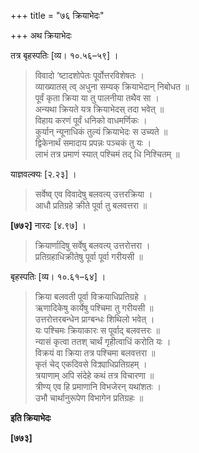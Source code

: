 +++
title = "७६ क्रियाभेदः"

+++
अथ क्रियाभेदः

तत्र बृहस्पतिः [व्य। १०.५६–५९] ।

> विवादो ‘ष्टादशोपेतः पूर्वोत्तरविशेषतः ।  
> व्याख्यातस् त्व् अधुना सम्यक् क्रियाभेदान् निबोधत ॥  
> पूर्वं कृता क्रिया या तु पालनीया तथैव सा ।  
> अन्यथा क्रियते यत्र क्रियाभेदस् तदा भवेत् ॥  
> विहाय करणं पूर्वं धनिको वाधमर्णिकः ।  
> कुर्यान् न्यूनाधिकं तुल्यं क्रियाभेदः स उच्यते ॥  
> द्विकेनार्थं समादाय प्रपन्नः पञ्चकं तु यः ।  
> लाभं तत्र प्रमाणं स्यात् पश्चिमं तद् धि निश्चितम् ॥

याज्ञवल्क्यः [२.२३] ।

> सर्वेष्व् एव विवादेषु बलवत्य् उत्तरक्रिया ।  
> आधौ प्रतिग्रहे क्रीते पूर्वा तु बलवत्तरा ॥

**[७७२]** नारदः [४.९७] ।

> क्रियार्णादिषु सर्वेषु बलवत्य् उत्तरोत्तरा ।  
> प्रतिग्रहाधिक्रीतेषु पूर्वा पूर्वा गरीयसी ॥ 

बृहस्पतिः [व्य। १०.६१–६४] ।

> क्रिया बलवती पूर्वा विक्रयाधिप्रतिग्रहे ।  
> ऋणादिकेषु कार्येषु पश्चिमा तु गरीयसी ॥  
> उत्तरोत्तरबन्धेन प्राग्बन्धः शिथिलो भवेत् ।  
> यः पश्चिमः क्रियाकारः स पूर्वाद् बलवत्तरः ॥  
> न्यासं कृत्वा ततश् चार्थं गृहीत्वाधिं करोति यः ।  
> विक्रयं वा क्रिया तत्र पश्चिमा बलवत्तरा ॥  
> कृतं चेद् एकदिवसे विक्र्याधिप्रतिग्रहम् ।  
> त्रयाणाम् अपि संदेहे कथं तत्र विचारणा ॥  
> त्रीण्य् एव हि प्रमाणानि विभजेरन् यथांशतः ।  
> उभौ चार्थानुरूपेण विभागेन प्रतिग्रहः ॥

**इति क्रियाभेदः**

**[७७३]**
